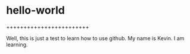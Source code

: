 # hello-world

++++++++++++++++++++++++

Well, this is just a test to learn how to use github.
My name is Kevin.
I am learning.
